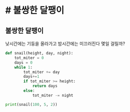#  # 불쌍한 달팽이

## 불쌍한 달팽이

낮시간에는 기둥을 올라가고 밤시간에는 미끄러진다 몇일 걸릴까?

```python
def snail(height, day, night):
    tot_miter = 0
    days = 0
    while 1:
        tot_miter += day
        days+=1
        if tot_miter >= height:
            return days
        else:
            tot_miter -= night

print(snail(100, 5, 2))
```
